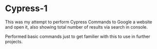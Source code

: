 # Cypress-1

This was my attempt to perform Cypress Commands to Google a website and open it, also showing total number of results via search in console.

Performed basic commands just to get familier with this to use in further projects.
